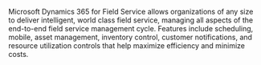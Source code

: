 Microsoft Dynamics 365 for Field Service allows organizations of any size to deliver intelligent, world class field service, managing all aspects of the end-to-end field service management cycle. Features include scheduling, mobile, asset management, inventory control, customer notifications, and resource utilization controls that help maximize efficiency and minimize costs.